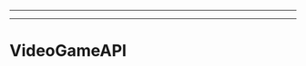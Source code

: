 ---------------------------------------------------------
--------------------------------------------------------------------------------------------------
# VideoGameAPI
